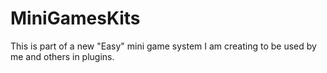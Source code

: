 MiniGamesKits
=====================

This is part of a new "Easy" mini game system I am creating to be used by me and others in plugins.
